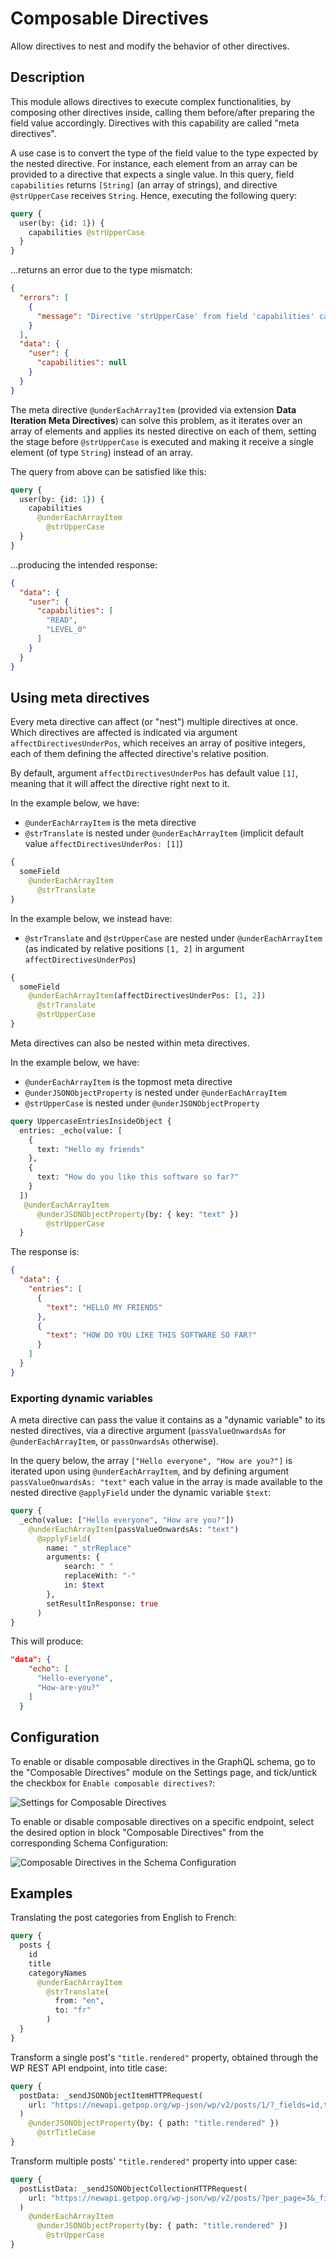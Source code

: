 # Composable Directives

Allow directives to nest and modify the behavior of other directives.

## Description

This module allows directives to execute complex functionalities, by composing other directives inside, calling them before/after preparing the field value accordingly. Directives with this capability are called "meta directives".

A use case is to convert the type of the field value to the type expected by the nested directive. For instance, each element from an array can be provided to a directive that expects a single value. In this query, field `capabilities` returns `[String]` (an array of strings), and directive `@strUpperCase` receives `String`. Hence, executing the following query:

```graphql
query {
  user(by: {id: 1}) {
    capabilities @strUpperCase
  }
}
```

...returns an error due to the type mismatch:

```json
{
  "errors": [
    {
      "message": "Directive 'strUpperCase' from field 'capabilities' cannot be applied on object with ID '1' because it is not a string"
    }
  ],
  "data": {
    "user": {
      "capabilities": null
    }
  }
}
```

The meta directive `@underEachArrayItem` (provided via extension **Data Iteration Meta Directives**) can solve this problem, as it iterates over an array of elements and applies its nested directive on each of them, setting the stage before `@strUpperCase` is executed and making it receive a single element (of type `String`) instead of an array.

The query from above can be satisfied like this:

```graphql
query {
  user(by: {id: 1}) {
    capabilities
      @underEachArrayItem
        @strUpperCase
  }
}
```

...producing the intended response:

```json
{
  "data": {
    "user": {
      "capabilities": [
        "READ",
        "LEVEL_0"
      ]
    }
  }
}
```

## Using meta directives

Every meta directive can affect (or "nest") multiple directives at once. Which directives are affected is indicated via argument `affectDirectivesUnderPos`, which receives an array of positive integers, each of them defining the affected directive's relative position.

By default, argument `affectDirectivesUnderPos` has default value `[1]`, meaning that it will affect the directive right next to it.

In the example below, we have:

- `@underEachArrayItem` is the meta directive
- `@strTranslate` is nested under `@underEachArrayItem` (implicit default value `affectDirectivesUnderPos: [1]`)

```graphql
{
  someField
    @underEachArrayItem
      @strTranslate
}
```

In the example below, we instead have:

- `@strTranslate` and `@strUpperCase` are nested under `@underEachArrayItem` (as indicated by relative positions `[1, 2]` in argument `affectDirectivesUnderPos`)

```graphql
{
  someField
    @underEachArrayItem(affectDirectivesUnderPos: [1, 2])
      @strTranslate
      @strUpperCase
}
```

Meta directives can also be nested within meta directives.

In the example below, we have:

- `@underEachArrayItem` is the topmost meta directive
- `@underJSONObjectProperty` is nested under `@underEachArrayItem`
- `@strUpperCase` is nested under `@underJSONObjectProperty`

```graphql
query UppercaseEntriesInsideObject {
  entries: _echo(value: [
    {
      text: "Hello my friends"
    },
    {
      text: "How do you like this software so far?"
    }
  ])
   @underEachArrayItem
      @underJSONObjectProperty(by: { key: "text" })
        @strUpperCase
  }
```

The response is:

```json
{
  "data": {
    "entries": [
      {
        "text": "HELLO MY FRIENDS"
      },
      {
        "text": "HOW DO YOU LIKE THIS SOFTWARE SO FAR?"
      }
    ]
  }
}
```

### Exporting dynamic variables

A meta directive can pass the value it contains as a "dynamic variable" to its nested directives, via a directive argument (`passValueOnwardsAs` for `@underEachArrayItem`, or `passOnwardsAs` otherwise).

In the query below, the array `["Hello everyone", "How are you?"]` is iterated upon using `@underEachArrayItem`, and by defining argument `passValueOnwardsAs: "text"` each value in the array is made available to the nested directive `@applyField` under the dynamic variable `$text`:

```graphql
query {
  _echo(value: ["Hello everyone", "How are you?"])
    @underEachArrayItem(passValueOnwardsAs: "text")
      @applyField(
        name: "_strReplace"
        arguments: {
            search: " "
            replaceWith: "-"
            in: $text
        },
        setResultInResponse: true
      )
}
```

This will produce:

```json
"data": {
    "echo": [
      "Hello-everyone",
      "How-are-you?"
    ]
  }
```

## Configuration

To enable or disable composable directives in the GraphQL schema, go to the "Composable Directives" module on the Settings page, and tick/untick the checkbox for `Enable composable directives?`:

<div class="img-width-1024" markdown=1>

![Settings for Composable Directives](../../images/settings-composable-directives.png "Settings for Composable Directives")

</div>

To enable or disable composable directives on a specific endpoint, select the desired option in block "Composable Directives" from the corresponding Schema Configuration:

<div class="img-width-610" markdown=1>

![Composable Directives in the Schema Configuration](../../images/schema-config-composable-directives.png "Composable Directives in the Schema Configuration")

</div>

## Examples

Translating the post categories from English to French:

```graphql
query {
  posts {
    id
    title
    categoryNames
      @underEachArrayItem
        @strTranslate(
          from: "en",
          to: "fr"
        )
  }
}
```

Transform a single post's `"title.rendered"` property, obtained through the WP REST API endpoint, into title case:

```graphql
query {
  postData: _sendJSONObjectItemHTTPRequest(
    url: "https://newapi.getpop.org/wp-json/wp/v2/posts/1/?_fields=id,type,title,date"
  )
    @underJSONObjectProperty(by: { path: "title.rendered" })
      @strTitleCase
}
```

Transform multiple posts' `"title.rendered"` property into upper case:

```graphql
query {
  postListData: _sendJSONObjectCollectionHTTPRequest(
    url: "https://newapi.getpop.org/wp-json/wp/v2/posts/?per_page=3&_fields=id,type,title,date"
  )
    @underEachArrayItem
      @underJSONObjectProperty(by: { path: "title.rendered" })
        @strUpperCase
}
```
